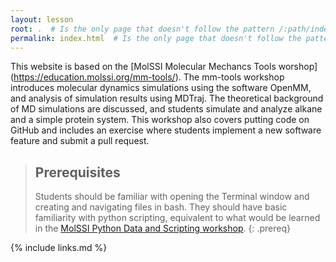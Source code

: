 ```yaml
---
layout: lesson
root: .  # Is the only page that doesn't follow the pattern /:path/index.html
permalink: index.html  # Is the only page that doesn't follow the pattern /:path/index.html
---
```

This website is based on the [MolSSI Molecular Mechancs Tools worshop] (https://education.molssi.org/mm-tools/).
The mm-tools workshop introduces molecular dynamics simulations using the software OpenMM, and analysis of simulation results using MDTraj. The theoretical background of MD simulations are discussed, and students simulate and analyze alkane and a simple protein system. This workshop also covers putting code on GitHub and includes an exercise where students implement a new software feature and submit a pull request.

> ## Prerequisites
>
> Students should be familiar with opening the Terminal window and creating and navigating files in bash.  They should have basic familiarity with python scripting, equivalent to what would be learned in the [MolSSI Python Data and Scripting workshop](http://education.molssi.org/python_scripting_cms/).
{: .prereq}

{% include links.md %}
